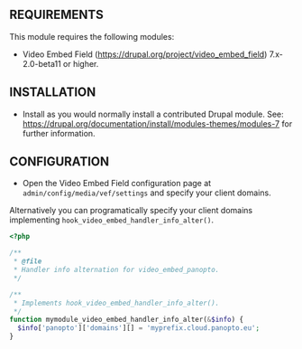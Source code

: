 REQUIREMENTS
------------

This module requires the following modules:

 * Video Embed Field (https://drupal.org/project/video_embed_field) 7.x-2.0-beta11 or higher.

INSTALLATION
------------

 * Install as you would normally install a contributed Drupal module. See:
   https://drupal.org/documentation/install/modules-themes/modules-7
   for further information.
   
CONFIGURATION
------------

 * Open the Video Embed Field configuration page at
   `admin/config/media/vef/settings` and specify your client domains.


Alternatively you can programatically specify your client domains
implementing `hook_video_embed_handler_info_alter()`.

```php
<?php

/**
 * @file
 * Handler info alternation for video_embed_panopto.
 */

/**
 * Implements hook_video_embed_handler_info_alter().
 */
function mymodule_video_embed_handler_info_alter(&$info) {
  $info['panopto']['domains'][] = 'myprefix.cloud.panopto.eu';
}

```
